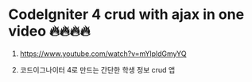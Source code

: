 # CodeIgniter 4 crud with ajax in one video 🔥🔥🔥🔥

1. <https://www.youtube.com/watch?v=mYlpldGmyYQ>

2. 코드이그나이터 4로 만드는 간단한 학생 정보 crud 앱 
